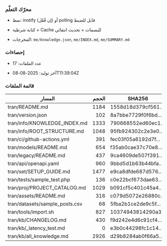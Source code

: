 ### محرّك التعلّم


- نمط: inotify (إن فُعّل) أو polling قابل للضبط

- كتابة شرطية + Cache للبصمات + تحديث انتقائي

- المخرجات: `me/knowledge.json`, `me/INDEX.md`, `me/SUMMARY.md`

### إحصاءات


- عدد الملفات: 17

- آخر توليد: 2025-08-08T11:39:04Z

### قائمة الملفات


| المسار | الحجم | SHA256 |
|---|---:|---|
| tran/README.md | 1184 | 1558d18d379cf561… |
| tran/version.json | 102 | 8a7bbe7729f0f6bd… |
| tran/info/KNOWLEDGE_INDEX.md | 1333 | 790668552ed60ec1… |
| tran/info/ROOT_STRUCTURE.md | 1048 | 95fb924302c2e3e0… |
| tran/ci/github-actions.yml | 391 | fec03f05a6192d7f… |
| tran/models/README.md | 654 | f35ab0cae37c70e8… |
| tran/legacy/README.md | 437 | 9ca4609de507f391… |
| tran/api/openapi.yaml | 960 | 9bbd5d1b63b44bfa… |
| tran/set/SETUP_GUIDE.md | 1477 | e9ca8dfde687d576… |
| tran/tests/sample_test.php | 136 | c0e22bcf673dae63… |
| tran/proj/PROJECT_CATALOG.md | 1029 | b091cf5c401c45a4… |
| tran/assets/README.md | 316 | c079d5072e26880c… |
| tran/datasets/sample_posts.csv | 68 | 5fba2b1ce2de9c5f… |
| tran/tools/import.sh | 827 | 10374943814290a3… |
| tran/kb/CHANGELOG.md | 430 | f9d242e4d6c91cf4… |
| tran/kb/_latency_test.md | 0 | e3b0c44298fc1c14… |
| tran/kb/all_knowledge.md | 2926 | d29b8284ab0f66a5… |
